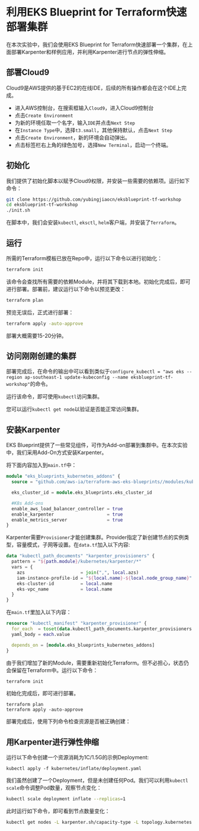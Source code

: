 # 利用EKS Blueprint for Terraform快速部署集群

在本次实验中，我们会使用EKS Blueprint for Terraform快速部署一个集群，在上面部署Karpenter和样例应用，并利用Karpenter进行节点的弹性伸缩。

## 部署Cloud9
Cloud9是AWS提供的基于EC2的在线IDE，后续的所有操作都会在这个IDE上完成。

- 进入AWS控制台，在搜索框输入`Cloud9`，进入Cloud9控制台
- 点击`Create Environment`
- 为新的环境任取一个名字，输入`IDE`并点击`Next Step`
- 在`Instance Type`中，选择`t3.small`，其他保持默认，点击`Next Step`
- 点击`Create Environment`，新的环境会自动弹出。
- 点击标签栏右上角的绿色加号，选择`New Terminal`，启动一个终端。

## 初始化
我们提供了初始化脚本以赋予Cloud9权限，并安装一些需要的依赖项。运行如下命令：
```bash
git clone https://github.com/yubingjiaocn/eksblueprint-tf-workshop
cd eksblueprint-tf-workshop
./init.sh
```
在脚本中，我们会安装`kubectl`, `eksctl`, `helm`客户端，并安装了`Terraform`。

## 运行
所需的Terraform模板已放在Repo中，运行以下命令以进行初始化：
```bash
terraform init
```
该命令会查找所有需要的依赖Module，并将其下载到本地。初始化完成后，即可进行部署。部署前，建议运行以下命令以预览更改：
```bash
terraform plan
```
预览无误后，正式进行部署：
```bash
terraform apply -auto-approve
```
部署大概需要15-20分钟。

## 访问刚刚创建的集群
部署完成后，在命令的输出中可以看到类似于`configure_kubectl = "aws eks --region ap-southeast-1 update-kubeconfig --name eksblueprint-tf-workshop"`的命令。

运行该命令，即可使用`kubectl`访问集群。

您可以运行`kubectl get node`以验证是否能正常访问集群。

## 安装Karpenter
EKS Blueprint提供了一些常见组件，可作为Add-on部署到集群中。在本次实验中，我们采用Add-On方式安装Karpenter。

将下面内容加入到`main.tf`中：

```terraform
module "eks_blueprints_kubernetes_addons" {
  source = "github.com/aws-ia/terraform-aws-eks-blueprints//modules/kubernetes-addons?ref=v4.12.2"

  eks_cluster_id = module.eks_blueprints.eks_cluster_id

  #K8s Add-ons
  enable_aws_load_balancer_controller = true
  enable_karpenter                    = true
  enable_metrics_server               = true
}
```

Karpenter需要`Provisioner`才能创建集群。Provider指定了新创建节点的实例类型，容量模式，子网等设置。在`data.tf`加入以下内容:

```terraform
data "kubectl_path_documents" "karpenter_provisioners" {
  pattern = "${path.module}/kubernetes/karpenter/*"
  vars = {
    azs                     = join(",", local.azs)
    iam-instance-profile-id = "${local.name}-${local.node_group_name}"
    eks-cluster-id          = local.name
    eks-vpc_name            = local.name
  }
}
```

在`main.tf`里加入以下内容：
```terraform
resource "kubectl_manifest" "karpenter_provisioner" {
  for_each  = toset(data.kubectl_path_documents.karpenter_provisioners.documents)
  yaml_body = each.value

  depends_on = [module.eks_blueprints_kubernetes_addons]
}
```

由于我们增加了新的Module，需要重新初始化Terraform。但不必担心，状态仍会保留在Terraform中。运行以下命令：
```bash
terraform init
```
初始化完成后，即可进行部署。
```
terraform plan
terraform apply -auto-approve
```
部署完成后，使用下列命令检查资源是否被正确创建：


## 用Karpenter进行弹性伸缩
运行以下命令创建一个资源消耗为1C/1.5G的示例Deployment:
```
kubectl apply -f kubernetes/inflate/deployment.yaml
```
我们虽然创建了一个Deployment，但是未创建任何Pod。我们可以利用`kubectl scale`命令调整Pod数量，观察节点变化：

```bash
kubectl scale deployment inflate --replicas=1
```

此时运行如下命令，即可看到节点数量变化：
```bash
kubectl get nodes -L karpenter.sh/capacity-type -L topology.kubernetes.io/zone -L karpenter.sh/provisioner-name
```